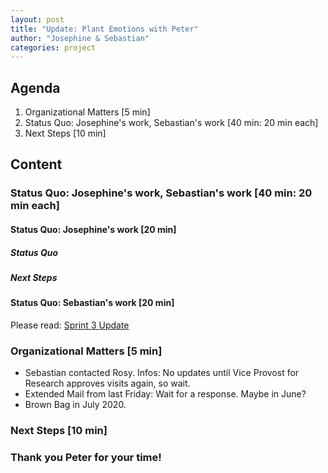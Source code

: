 ```yaml
---
layout: post
title: "Update: Plant Emotions with Peter"
author: "Josephine & Sebastian"
categories: project
---
```


## Agenda

1. Organizational Matters [5 min]
2. Status Quo: Josephine's work, Sebastian's work  [40 min: 20 min each]
3. Next Steps [10 min]

## Content

### Status Quo: Josephine's work, Sebastian's work  [40 min: 20 min each]

#### Status Quo: Josephine's work [20 min]

##### Status Quo

##### Next Steps

#### Status Quo: Sebastian's work [20 min]

Please read: [Sprint 3 Update](https://plantions.github.io/project/2020/06/03/sprint-3.html)

### Organizational Matters [5 min]

- Sebastian contacted Rosy. Infos: No updates until Vice Provost for Research approves visits again, so wait.
- Extended Mail from last Friday: Wait for a response. Maybe in June?
- Brown Bag in July 2020.

### Next Steps [10 min]

### Thank you Peter for your time!
